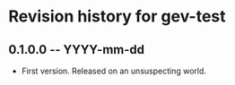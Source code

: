 # Revision history for gev-test

## 0.1.0.0 -- YYYY-mm-dd

* First version. Released on an unsuspecting world.
